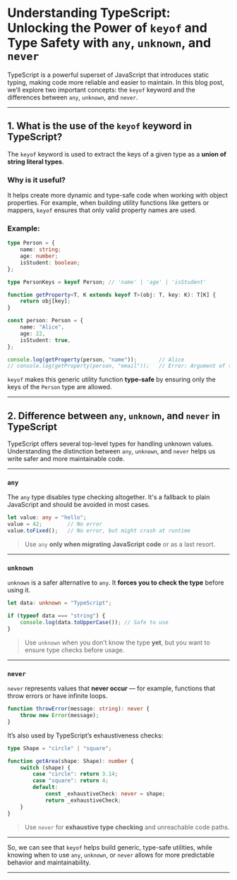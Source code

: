 # Understanding TypeScript: Unlocking the Power of `keyof` and Type Safety with `any`, `unknown`, and `never`

TypeScript is a powerful superset of JavaScript that introduces static typing, making code more reliable and easier to maintain. In this blog post, we’ll explore two important concepts: the `keyof` keyword and the differences between `any`, `unknown`, and `never`.

---

## 1. What is the use of the `keyof` keyword in TypeScript?

The `keyof` keyword is used to extract the keys of a given type as a **union of string literal types**.

### Why is it useful?

It helps create more dynamic and type-safe code when working with object properties. For example, when building utility functions like getters or mappers, `keyof` ensures that only valid property names are used.

### Example:

```ts
type Person = {
    name: string;
    age: number;
    isStudent: boolean;
};

type PersonKeys = keyof Person; // 'name' | 'age' | 'isStudent'

function getProperty<T, K extends keyof T>(obj: T, key: K): T[K] {
    return obj[key];
}

const person: Person = {
    name: "Alice",
    age: 22,
    isStudent: true,
};

console.log(getProperty(person, "name"));       // Alice
// console.log(getProperty(person, "email"));   // Error: Argument of type '"email"' is not assignable
```

`keyof` makes this generic utility function **type-safe** by ensuring only the keys of the `Person` type are allowed.

---

## 2. Difference between `any`, `unknown`, and `never` in TypeScript

TypeScript offers several top-level types for handling unknown values. Understanding the distinction between `any`, `unknown`, and `never` helps us write safer and more maintainable code.

---

### `any`

The `any` type disables type checking altogether. It's a fallback to plain JavaScript and should be avoided in most cases.

```ts
let value: any = "hello";
value = 42;        // No error
value.toFixed();   // No error, but might crash at runtime
```

> Use `any` **only when migrating JavaScript code** or as a last resort.

---

### `unknown`

`unknown` is a safer alternative to `any`. It **forces you to check the type** before using it.

```ts
let data: unknown = "TypeScript";

if (typeof data === "string") {
    console.log(data.toUpperCase()); // Safe to use
}
```

>  Use `unknown` when you don’t know the type **yet**, but you want to ensure type checks before usage.

---

### `never`

`never` represents values that **never occur** — for example, functions that throw errors or have infinite loops.

```ts
function throwError(message: string): never {
    throw new Error(message);
}
```

It’s also used by TypeScript’s exhaustiveness checks:

```ts
type Shape = "circle" | "square";

function getArea(shape: Shape): number {
    switch (shape) {
        case "circle": return 3.14;
        case "square": return 4;
        default:
            const _exhaustiveCheck: never = shape;
            return _exhaustiveCheck;
    }
}
```

>  Use `never` for **exhaustive type checking** and unreachable code paths.

---

So, we can see that
 `keyof` helps build generic, type-safe utilities, while knowing when to use `any`, `unknown`, or `never` allows for more predictable behavior and maintainability.

---
